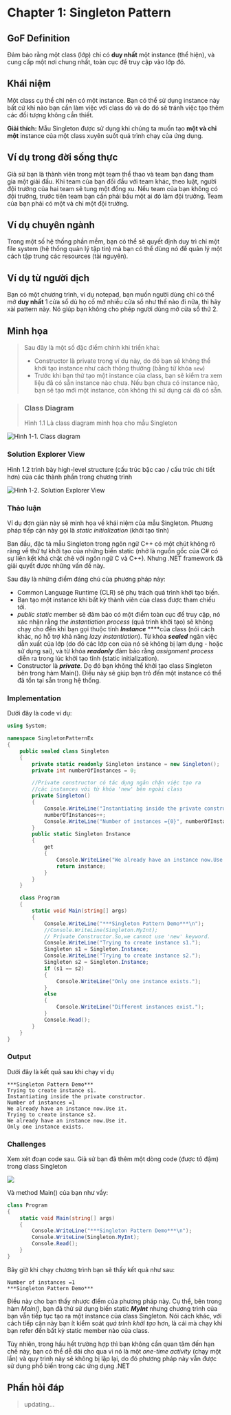 # Chapter 1: Singleton Pattern

## GoF Definition

Đảm bảo rằng một class \(lớp\) chỉ có **duy nhất** một instance \(thể hiện\), và cung cấp một nơi chung nhất, toàn cục để truy cập vào lớp đó.

## Khái niệm

Một class cụ thể chỉ nên có một instance. Bạn có thể sử dụng instance này bất cứ khi nào bạn cần làm việc với class đó và do đó sẽ tránh việc tạo thêm các đối tượng không cần thiết.

 **Giải thích:** Mẫu Singleton được sử dụng khi chúng ta muốn tạo **một và chỉ một** instance của một class xuyên suốt quá trình chạy của ứng dụng.

## Ví dụ trong đời sống thực

Giả sử bạn là thành viên trong một team thể thao và team bạn đang tham gia một giải đấu. Khi team của bạn đối đầu với team khác, theo luật, người đội trưởng của hai team sẽ tung một đồng xu. Nếu team của bạn không có đội trưởng, trước tiên team bạn cần phải bầu một ai đó làm đội trưởng. Team của bạn phải có một và chỉ một đội trưởng.

## Ví dụ chuyên ngành

Trong một số hệ thống phần mềm, bạn có thể sẽ quyết định duy trì chỉ một file system \(hệ thống quản lý tập tin\) mà bạn có thể dùng nó để quản lý một cách tập trung các resources \(tài nguyên\).

## Ví dụ từ người dịch

Bạn có một chương trình, ví dụ notepad, bạn muốn người dùng chỉ có thể mở **duy nhất** 1 cửa sổ dù họ cố mở nhiều cửa sổ như thế nào đi nữa, thì hãy xài pattern này. Nó giúp bạn không cho phép người dùng mở cửa sổ thứ 2.

## Minh họa

> Sau đây là một số đặc điểm chính khi triển khai:
>
> * Constructor là private trong ví dụ này, do đó bạn sẽ không thể khởi tạo instance  như cách thông thường \(bằng từ khóa `new`\)
> *  Trước khi bạn thử tạo một instance của class, bạn sẽ kiểm tra xem liệu đã có sẵn instance nào chưa. Nếu bạn chưa có instance nào, bạn sẽ tạo mới một instance, còn không thì sử dụng cái đã có sẵn.

> ### Class Diagram
>
> Hình 1.1 Là class diagram minh họa cho mẫu Singleton

![H&#xEC;nh 1-1. Class diagram](../../.gitbook/assets/image.png)

### Solution Explorer View

Hình 1.2 trình bày high-level structure \(cấu trúc bậc cao / cấu trúc chi tiết hơn\) của các thành phần trong chương trình

![H&#xEC;nh 1-2. Solution Explorer View](../../.gitbook/assets/image%20%281%29.png)

### Thảo luận

Ví dụ đơn giản này sẽ minh họa về khái niệm của mẫu Singleton. Phương pháp tiếp cận này gọi là _static initialization_ \(khởi tạo tĩnh\)

Ban đầu, đặc tả mẫu Singleton trong ngôn ngữ C++ có một chút không rõ ràng về thứ tự khởi tạo của những biến static \(nhớ là nguồn gốc của C\# có sự liên kết khá chặt chẽ với ngôn ngữ C và C++\). Nhưng .NET framework đã giải quyết được những vấn đề này.

Sau đây là những điểm đáng chú của phương pháp này:

* Common Language Runtime \(CLR\) sẽ phụ trách quá trình khởi tạo biến.
* Bạn tạo một instance khi bất kỳ thành viên của class được tham chiếu tới.
* _public static_ member sẽ đảm bảo có một điểm toàn cục để truy cập, nó xác nhận rằng _the instantiation process_ \(quá trình khởi tạo\) sẽ không chạy cho đến khi bạn gọi thuộc tính _**Instance**_ ****của class \(nói cách khác, nó hỗ trợ khả năng _lazy instantiation_\). Từ khóa _**sealed**_ ngăn việc dẫn xuất của lớp \(do đó các lớp con của nó sẽ không bị lạm dụng - hoặc sử dụng sai\), và từ khóa _**readonly**_ đảm bảo rằng _assignment process_ diễn ra trong lúc khởi tạo tĩnh \(static initialization\).
* Constructor là _**private**_. Do đó bạn không thể khởi tạo class Singleton bên trong hàm Main\(\). Điều này sẽ giúp bạn trỏ đến một instance có thể đã tồn tại sẵn trong hệ thống.

### Implementation

Dưới đây là code ví dụ:

```csharp
using System;

namespace SingletonPatternEx
{
    public sealed class Singleton
    {
        private static readonly Singleton instance = new Singleton();
        private int numberOfInstances = 0;

        //Private constructor có tác dụng ngăn chặn việc tạo ra 
        //các instances với từ khóa 'new' bên ngoài class
        private Singleton()
        {
            Console.WriteLine("Instantiating inside the private constructor.");
            numberOfInstances++;
            Console.WriteLine("Number of instances ={0}", numberOfInstances);
        }
        public static Singleton Instance
        {
            get
            {
                Console.WriteLine("We already have an instance now.Use it.");
                return instance;
            }
        }
    }

    class Program
    {
        static void Main(string[] args)
        {
            Console.WriteLine("***Singleton Pattern Demo***\n");
            //Console.WriteLine(Singleton.MyInt);
            // Private Constructor.So,we cannot use 'new' keyword.
            Console.WriteLine("Trying to create instance s1.");
            Singleton s1 = Singleton.Instance;
            Console.WriteLine("Trying to create instance s2.");
            Singleton s2 = Singleton.Instance;
            if (s1 == s2)
            {
                Console.WriteLine("Only one instance exists.");
            }
            else
            {
                Console.WriteLine("Different instances exist.");
            }
            Console.Read();
        }
    }
}
```

### Output

Dưới đây là kết quả sau khi chạy ví dụ

```text
***Singleton Pattern Demo***
Trying to create instance s1.
Instantiating inside the private constructor.
Number of instances =1
We already have an instance now.Use it.
Trying to create instance s2.
We already have an instance now.Use it.
Only one instance exists.
```

### Challenges

Xem xét đoạn code sau. Giả sử bạn đã thêm một dòng code \(được tô đậm\) trong class Singleton

![](../../.gitbook/assets/image%20%282%29.png)

Và method Main\(\) của bạn như vầy:

```csharp
class Program
{
    static void Main(string[] args)
    {
        Console.WriteLine("***Singleton Pattern Demo***\n");
        Console.WriteLine(Singleton.MyInt);
        Console.Read();
    }
}
```

Bây giờ khi chạy chương trình bạn sẽ thấy kết quả như sau:

```text
Number of instances =1
***Singleton Pattern Demo***
```

Điều này cho bạn thấy nhược điểm của phương pháp này. Cụ thể, bên trong hàm _Main\(\)_, bạn đã thử sử dụng biến static _**MyInt**_ nhưng chương trình của bạn vẫn tiếp tục tạo ra một instance của class Singleton. Nói cách khác, với cách tiếp cận này bạn ít kiểm soát _quá trình khởi tạo_ hơn, là cái mà chạy khi bạn refer đến bất kỳ static member nào của class.

Tùy nhiên, trong hầu hết trường hợp thì bạn không cần quan tâm đến hạn chế này, bạn có thể dễ dãi cho qua vì nó là một _one-time activity_ \(chạy một lần\) và quy trình này sẽ không bị lặp lại, do đó phương pháp này vẫn được sử dụng phổ biến trong các ứng dụng .NET

## Phần hỏi đáp

> updating...

